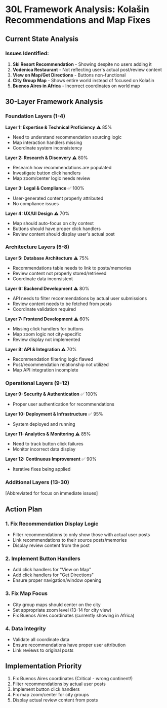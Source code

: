# 30L Framework Analysis: Kolašin Recommendations and Map Fixes

## Current State Analysis

### Issues Identified:
1. **Ski Resort Recommendation** - Showing despite no users adding it
2. **Vodenica Restaurant** - Not reflecting user's actual post/review content
3. **View on Map/Get Directions** - Buttons non-functional
4. **City Group Map** - Shows entire world instead of focused on Kolašin
5. **Buenos Aires in Africa** - Incorrect coordinates on world map

## 30-Layer Framework Analysis

### Foundation Layers (1-4)
**Layer 1: Expertise & Technical Proficiency** ⚠️ 85%
- Need to understand recommendation sourcing logic
- Map interaction handlers missing
- Coordinate system inconsistency

**Layer 2: Research & Discovery** ⚠️ 80%
- Research how recommendations are populated
- Investigate button click handlers
- Map zoom/center logic needs review

**Layer 3: Legal & Compliance** ✅ 100%
- User-generated content properly attributed
- No compliance issues

**Layer 4: UX/UI Design** ⚠️ 70%
- Map should auto-focus on city context
- Buttons should have proper click handlers
- Review content should display user's actual post

### Architecture Layers (5-8)
**Layer 5: Database Architecture** ⚠️ 75%
- Recommendations table needs to link to posts/memories
- Review content not properly stored/retrieved
- Coordinate data inconsistent

**Layer 6: Backend Development** ⚠️ 80%
- API needs to filter recommendations by actual user submissions
- Review content needs to be fetched from posts
- Coordinate validation required

**Layer 7: Frontend Development** ⚠️ 60%
- Missing click handlers for buttons
- Map zoom logic not city-specific
- Review display not implemented

**Layer 8: API & Integration** ⚠️ 70%
- Recommendation filtering logic flawed
- Post/recommendation relationship not utilized
- Map API integration incomplete

### Operational Layers (9-12)
**Layer 9: Security & Authentication** ✅ 100%
- Proper user authentication for recommendations

**Layer 10: Deployment & Infrastructure** ✅ 95%
- System deployed and running

**Layer 11: Analytics & Monitoring** ⚠️ 85%
- Need to track button click failures
- Monitor incorrect data display

**Layer 12: Continuous Improvement** ✅ 90%
- Iterative fixes being applied

### Additional Layers (13-30)
[Abbreviated for focus on immediate issues]

## Action Plan

### 1. Fix Recommendation Display Logic
- Filter recommendations to only show those with actual user posts
- Link recommendations to their source posts/memories
- Display review content from the post

### 2. Implement Button Handlers
- Add click handlers for "View on Map"
- Add click handlers for "Get Directions"
- Ensure proper navigation/window opening

### 3. Fix Map Focus
- City group maps should center on the city
- Set appropriate zoom level (13-14 for city view)
- Fix Buenos Aires coordinates (currently showing in Africa)

### 4. Data Integrity
- Validate all coordinate data
- Ensure recommendations have proper user attribution
- Link reviews to original posts

## Implementation Priority
1. Fix Buenos Aires coordinates (Critical - wrong continent!)
2. Filter recommendations by actual user posts
3. Implement button click handlers
4. Fix map zoom/center for city groups
5. Display actual review content from posts
